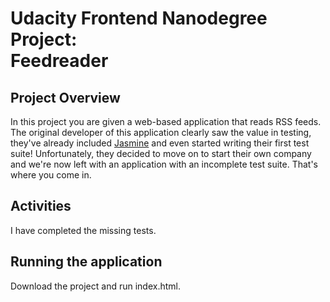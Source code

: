 Udacity Frontend Nanodegree Project:  
Feedreader
=======================================

## Project Overview
In this project you are given a web-based application that reads RSS feeds. The original developer of this application clearly saw the value in testing, they've already included [Jasmine](http://jasmine.github.io/) and even started writing their first test suite! Unfortunately, they decided to move on to start their own company and we're now left with an application with an incomplete test suite. That's where you come in.

## Activities
I have completed the missing tests.

## Running the application
Download the project and run index.html.
